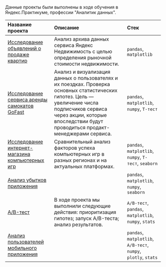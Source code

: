 Данные проекты были выполнены в ходе обучения в Яндекс.Практикуме, профессии "Аналитик данных".

| Название проекта | Описание | Стек | 
| :---------------------- | :---------------------- | :---------------------- |
|[Исследование объявлений о продаже квартир](project_sale_apartments)|Анализ архива данных сервиса Яндекс Недвижимость с целью определения рыночной стоимости недвижимости. | `pandas`, `matplotlib`|
|[Исcледование сервиса аренды самокатов GoFast](analysis_scooter_rental_service)|Анализ и визуализация данных о пользователях и их поездках. Проверка основных статистических гипотез. Цель — увеличение числа подписчиков сервиса через акции, которые впоследствии будут проводиться продакт-менеджерами сервиса. | `pandas`, `matplotlib`, `numpy`, `Т-тест`|
|[Исследование интернет-магазина компьютерных игр](game_maekrt)|Сравнительный анализ факторов успеха компьютерных игр в разных регионах и на актуальных платформах.| `pandas`, `matplotlib`, `numpy`, `Т-тест`, `seaborn`|
|[Анализ убытков приложения](loss_analysis)| | `pandas`, `matplotlib`, `numpy`, `seaborn`|
|[A/B-тест](A_B_test)|В ходе проекта мы выполнили следующие действия: приоритизация гипотез; запуск A/B-теста; анализ результатов. |`A/B-тест`, `pandas`, `matplotlib`, `numpy`, `stats`|
|[Анализ пользователей мобильного приложения](AAB_web_store)| |`pandas`, `matplotlib`,  `A/B-тест`, `numpy`, `plotly`, `stats` |
